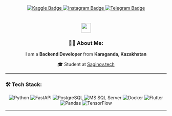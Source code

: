 <div id="badges" align="center">
  <a href="https://www.kaggle.com/zhansarbayabylay/code">
    <img src="https://img.shields.io/badge/Kaggle-blue?logo=Kaggle&logoColor=white" alt="Kaggle Badge"/>
  </a>
  <a href="https://www.instagram.com/zhansarbaevv/">
    <img src="https://img.shields.io/badge/Instagram-red?logo=Instagram&logoColor=white" alt="Instagram Badge"/>
  </a>
  <a href="https://t.me/Zx7bitrate">
    <img src="https://img.shields.io/badge/Telegram-darkblue?logo=Telegram&logoColor=white" alt="Telegram Badge"/>
  </a>
</div>

<h1 align="center"> 
  <img src="https://media.giphy.com/media/hvRJCLFzcasrR4ia7z/giphy.gif" width="30px"/>
</h1>


<div align="center">

### 👨‍💻 About Me:
I am a **Backend Developer** from **Karaganda, Kazakhstan**  

🎓 Student at [Saginov.tech](https://www.kstu.kz/?lang=ru)

</div>

---

### 🛠️ Tech Stack:
<p align="center">
  <img src="https://img.shields.io/badge/Python-3776AB?style=for-the-badge&logo=python&logoColor=white" alt="Python"/>
  <img src="https://img.shields.io/badge/FastAPI-009688?style=for-the-badge&logo=fastapi&logoColor=white" alt="FastAPI"/>
  <img src="https://img.shields.io/badge/PostgreSQL-336791?style=for-the-badge&logo=postgresql&logoColor=white" alt="PostgreSQL"/>
  <img src="https://img.shields.io/badge/MS_SQL_Server-CC2927?style=for-the-badge&logo=microsoftsqlserver&logoColor=white" alt="MS SQL Server"/>
  <img src="https://img.shields.io/badge/Docker-2496ED?style=for-the-badge&logo=docker&logoColor=white" alt="Docker"/>
  <img src="https://img.shields.io/badge/Flutter-02569B?style=for-the-badge&logo=flutter&logoColor=white" alt="Flutter"/>
  <img src="https://img.shields.io/badge/Pandas-150458?style=for-the-badge&logo=pandas&logoColor=white" alt="Pandas"/>
  <img src="https://img.shields.io/badge/TensorFlow-FF6F00?style=for-the-badge&logo=tensorflow&logoColor=white" alt="TensorFlow"/>
</p>

---
